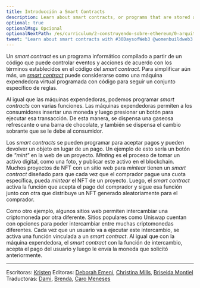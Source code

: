 ```yaml
---
title: Introducción a Smart Contracts
description: Learn about smart contracts, or programs that are stored and run on blockchains.
optional: true
optionalMsg: Opcional
optionalNextPath: /es/curriculum/2-construyendo-sobre-ethereum/0-arquitectura-cliente-servidor0-client-server-architecture
tweet: "Learn about smart contracts with #30DaysofWeb3 @womenbuildweb3 🌐"
---
```


Un _smart contract_ es un programa informático compilado a partir de un código que puede controlar eventos y acciones de acuerdo con los términos establecidos en el código del _smart contract_. Para simplificar aún más, un [_smart contract_](https://en.wikipedia.org/wiki/Smart_contract) puede considerarse como una máquina expendedora virtual programada con código para seguir un conjunto específico de reglas.

Al igual que las máquinas expendedoras, podemos programar _smart contracts_ con varias funciones. Las máquinas expendedoras permiten a los consumidores insertar una moneda y luego presionar un botón para ejecutar esa transacción. De esta manera, se dispensa una gaseosa refrescante o una barra de chocolate, y también se dispensa el cambio sobrante que se le debe al consumidor.

Los _smart contracts_ se pueden programar para aceptar pagos y pueden devolver un objeto en lugar de un pago. Un ejemplo de esto sería un botón de _"mint"_ en la web de un proyecto. _Minting_ es el proceso de tomar un activo digital, como una foto, y publicar este activo en el blockchain. Muchos proyectos de NFT con un sitio web para _mintear_ tienen un _smart contract_ diseñado para que cada vez que el comprador pague una cuota específica, pueda _mintear_ el NFT de un proyecto. Luego, el _smart contract_ activa la función que acepta el pago del comprador y sigue esa función junto con otra que distribuye un NFT generado aleatoriamente para el comprador.

Como otro ejemplo, algunos sitios web permiten intercambiar una criptomoneda por otra diferente. Sitios populares como Uniswap cuentan con opciones para poder intercambiar entre muchas criptomonedas diferentes. Cada vez que un usuario va a ejecutar este intercambio, se activa una función vinculada a un _smart contract_. Al igual que con la máquina expendedora, el _smart contract_ con la función de intercambio, acepta el pago del usuario y luego le envía la moneda que solicitó anteriormente.

---

Escritoras: [Kristen](https://twitter.com/CuddleofDeath)
Editoras: [Deborah Emeni](https://twitter.com/_emeni_deborah), [Christina Mills](https://twitter.com/bombayonchain), [Briseida Montiel](https://twitter.com/brizism)
Traductoras: [Dami](https://twitter.com/dakitidami), [Brenda](https://twitter.com/engineerbrenda), [Caro Meneses](https://twitter.com/carmedinat)
